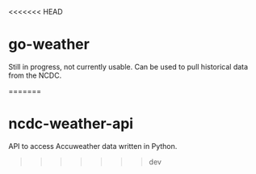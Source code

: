 <<<<<<< HEAD
# go-weather

Still in progress, not currently usable. Can be used to pull historical data from the NCDC.

=======
# ncdc-weather-api
API to access Accuweather data written in Python.
>>>>>>> dev
